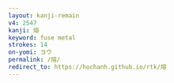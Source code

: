 ```yaml
---
layout: kanji-remain
v4: 2547
kanji: 熔
keyword: fuse metal
strokes: 14
on-yomi: ヨウ
permalink: /熔/
redirect_to: https://hochanh.github.io/rtk/熔
---
```






